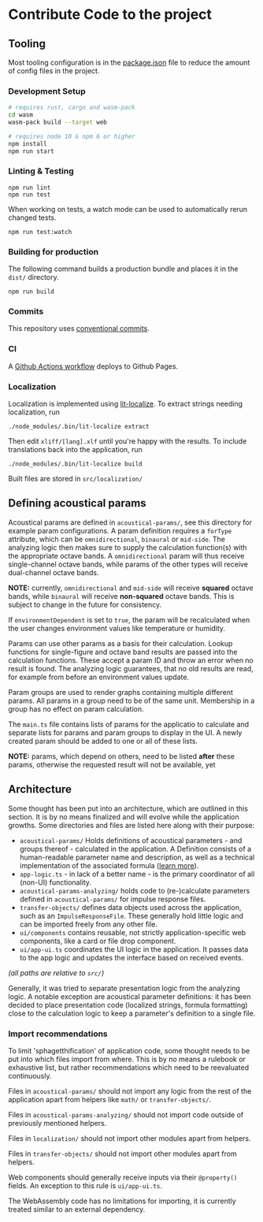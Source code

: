 # Contribute Code to the project

## Tooling

Most tooling configuration is in the [package.json](./package.json) file to reduce the amount of config files in the project.

### Development Setup

```sh
# requires rust, cargo and wasm-pack
cd wasm
wasm-pack build --target web

# requires node 10 & npm 6 or higher
npm install
npm run start
```

### Linting & Testing

```
npm run lint
npm run test
```

When working on tests, a watch mode can be used to automatically rerun changed tests.

```
npm run test:watch
```


### Building for production

The following command builds a production bundle and places it in the `dist/` directory.

```
npm run build
```

### Commits

This repository uses [conventional commits](https://www.conventionalcommits.org).

### CI

A [Github Actions workflow](.github/workflows/ci.yml) deploys to Github Pages.

### Localization

Localization is implemented using [lit-localize](https://lit.dev/docs/localization/overview/).
To extract strings needing localization, run

```shell
./node_modules/.bin/lit-localize extract
```

Then edit `xliff/[lang].xlf` until you're happy with the results.
To include translations back into the application, run

```shell
./node_modules/.bin/lit-localize build
```

Built files are stored in `src/localization/`

## Defining acoustical params

Acoustical params are defined in `acoustical-params/`, see this directory for example param configurations.
A param definition requires a `forType` attribute, which can be `omnidirectional`, `binaural` or `mid-side`.
The analyzing logic then makes sure to supply the calculation function(s) with the appropriate octave bands.
A `omnidirectional` param will thus receive single-channel octave bands, while params of the other types will receive dual-channel octave bands.

**NOTE:** currently, `omnidirectional` and `mid-side` will receive **squared** octave bands, while `binaural` will receive **non-squared** octave bands. This is subject to change in the future for consistency.

If `environmentDependent` is set to `true`, the param will be recalculated when the user changes environment values like temperature or humidity.

Params can use other params as a basis for their calculation.
Lookup functions for single-figure and octave band results are passed into the calculation functions.
These accept a param ID and throw an error when no result is found.
The analyzing logic guarantees, that no old results are read, for example from before an environment values update.

Param groups are used to render graphs containing multiple different params.
All params in a group need to be of the same unit.
Membership in a group has no effect on param calculation.

The `main.ts` file contains lists of params for the applicatio to calculate and separate lists for params and param groups to display in the UI.
A newly created param should be added to one or all of these lists.

**NOTE:** params, which depend on others, need to be listed **after** these params, otherwise the requested result will not be available, yet


## Architecture

Some thought has been put into an architecture, which are outlined in this section.
It is by no means finalized and will evolve while the application growths. 
Some directories and files are listed here along with their purpose:

- `acoustical-params/` Holds definitions of acoustical parameters - and groups thereof - calculated in the application. A Definition consists of a human-readable parameter name and description, as well as a technical implementation of the associated formula ([learn more](#defining-acoustical-params)).
- `app-logic.ts` - in lack of a better name - is the primary coordinator of all (non-UI) functionality.
- `acoustical-params-analyzing/` holds code to (re-)calculate parameters defined in `acoustical-params/` for impulse response files.
- `transfer-objects/` defines data objects used across the application, such as an `ImpulseResponseFile`. These generally hold little logic and can be imported freely from any other file.
- `ui/components` contains reusable, not strictly application-specific web components, like a card or file drop component.
- `ui/app-ui.ts` coordinates the UI logic in the application. It passes data to the app logic and updates the interface based on received events.

*(all paths are relative to `src/`)*

Generally, it was tried to separate presentation logic from the analyzing logic.
A notable exception are acoustical parameter definitions:
it has been decided to place presentation code (localized strings, formula formatting) close to the calculation logic to keep a parameter's definition to a single file.

### Import recommendations

To limit 'sphagetthification' of application code, some thought needs to be put into which files import from where.
This is by no means a rulebook or exhaustive list, but rather recommendations which need to be reevaluated continuously.

Files in `acoustical-params/` should not import any logic from the rest of the application apart from helpers like `math/` or `transfer-objects/`.

Files in `acoustical-params-analyzing/` should not import code outside of previously mentioned helpers.

Files in `localization/` should not import other modules apart from helpers.

Files in `transfer-objects/` should not import other modules apart from helpers.

Web components should generally receive inputs via their `@property()` fields. An exception to this rule is `ui/app-ui.ts`.

The WebAssembly code has no limitations for importing, it is currently treated similar to an external dependency.
